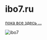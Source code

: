 # ibo7.ru 

[пока все здесь …](docs/PointOfEntry.html)

<span style="margin-top: 50px">
</span>

![ibo7](https://1.bp.blogspot.com/-gM3z0rfBcwM/XrhZjGp5ntI/AAAAAAAAFXw/kLozgljeZLoHai2a-VhyyrQLUmNZ72kFQCLcBGAsYHQ/s320/IMG_ibo7-circle.png)

